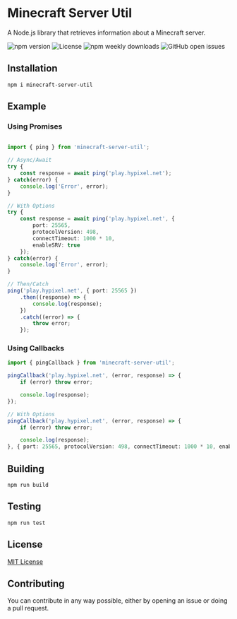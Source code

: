 # Minecraft Server Util
A Node.js library that retrieves information about a Minecraft server.

![npm version](https://img.shields.io/npm/v/minecraft-server-util?label=version)
![License](https://img.shields.io/npm/l/minecraft-server-util)
![npm weekly downloads](https://img.shields.io/npm/dw/minecraft-server-util)
![GitHub open issues](https://img.shields.io/github/issues-raw/PassTheMayo/Minecraft-Ping)

## Installation
`npm i minecraft-server-util`

## Example

### Using Promises
```ts

import { ping } from 'minecraft-server-util';

// Async/Await
try {
    const response = await ping('play.hypixel.net');
} catch(error) {
    console.log('Error', error);
}

// With Options
try {
    const response = await ping('play.hypixel.net', {
        port: 25565,
        protocolVersion: 498,
        connectTimeout: 1000 * 10,
        enableSRV: true
    });
} catch(error) {
    console.log('Error', error);
}

// Then/Catch
ping('play.hypixel.net', { port: 25565 })
    .then((response) => {
        console.log(response);
    })
    .catch((error) => {
        throw error;
    });

```

### Using Callbacks
```ts
import { pingCallback } from 'minecraft-server-util';

pingCallback('play.hypixel.net', (error, response) => {
    if (error) throw error;

    console.log(response);
});

// With Options
pingCallback('play.hypixel.net', (error, response) => {
    if (error) throw error;

    console.log(response);
}, { port: 25565, protocolVersion: 498, connectTimeout: 1000 * 10, enableSRV: true });

```

## Building

```
npm run build
```

## Testing

```
npm run test
```

## License
[MIT License](https://github.com/PassTheMayo/Minecraft-Ping/blob/master/LICENSE)

## Contributing
You can contribute in any way possible, either by opening an issue or doing a pull request.